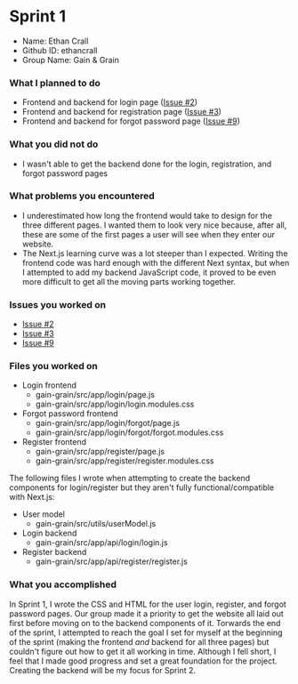 # Sprint 1

* Name: Ethan Crall
* Github ID: ethancrall
* Group Name: Gain & Grain

### What I planned to do
* Frontend and backend for login page ([Issue #2](https://github.com/utk-cs340-fall24/Gain-Grain/issues/2))
* Frontend and backend for registration page ([Issue #3](https://github.com/utk-cs340-fall24/Gain-Grain/issues/3))
* Frontend and backend for forgot password page ([Issue #9](https://github.com/utk-cs340-fall24/Gain-Grain/issues/9))

### What you did not do
* I wasn't able to get the backend done for the login, registration, and forgot password pages

### What problems you encountered
* I underestimated how long the frontend would take to design for the three different pages. I wanted them to look very nice because, after all, these are some of the first pages a user will see when they enter our website.
* The Next.js learning curve was a lot steeper than I expected. Writing the frontend code was hard enough with the different Next syntax, but when I attempted to add my backend JavaScript code, it proved to be even more difficult to get all the moving parts working together.

### Issues you worked on
* [Issue #2](https://github.com/utk-cs340-fall24/Gain-Grain/issues/2)
* [Issue #3](https://github.com/utk-cs340-fall24/Gain-Grain/issues/3)
* [Issue #9](https://github.com/utk-cs340-fall24/Gain-Grain/issues/9)

### Files you worked on
* Login frontend
    * gain-grain/src/app/login/page.js
    * gain-grain/src/app/login/login.modules.css
* Forgot password frontend
    * gain-grain/src/app/login/forgot/page.js
    * gain-grain/src/app/login/forgot/forgot.modules.css
* Register frontend
    * gain-grain/src/app/register/page.js
    * gain-grain/src/app/register/register.modules.css

The following files I wrote when attempting to create the backend components for login/register but they aren't fully functional/compatible with Next.js:

* User model
    * gain-grain/src/utils/userModel.js
* Login backend
    * gain-grain/src/app/api/login/login.js
* Register backend
    * gain-grain/src/app/api/register/register.js


### What you accomplished

In Sprint 1, I wrote the CSS and HTML for the user login, register, and forgot password pages.
Our group made it a priority to get the website all laid out first before moving on to the backend components of it. Torwards the end of the sprint, I attempted to reach the goal I set for myself at the beginning of the sprint (making the frontend _and_ backend for all three pages) but couldn't figure out how to get it all working in time. Although I fell short, I feel that I made good progress and set a great foundation for the project. Creating the backend will be my focus for Sprint 2.